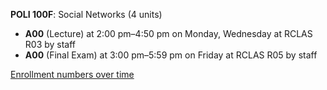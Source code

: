 **POLI 100F**: Social Networks (4 units)

- **A00** (Lecture) at 2:00 pm–4:50 pm on Monday, Wednesday at RCLAS R03 by staff
- **A00** (Final Exam) at 3:00 pm–5:59 pm on Friday at RCLAS R05 by staff

[Enrollment numbers over time](./POLI100F.tsv)
